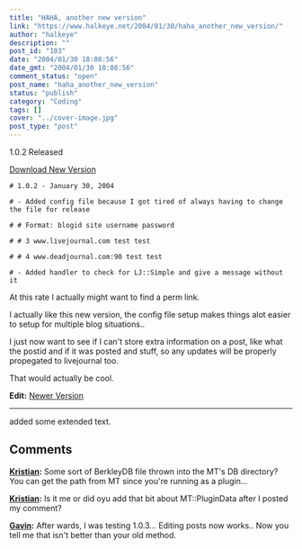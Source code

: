 ```yaml
---
title: "HAHA, another new version"
link: "https://www.halkeye.net/2004/01/30/haha_another_new_version/"
author: "halkeye"
description: ""
post_id: "103"
date: "2004/01/30 18:08:56"
date_gmt: "2004/01/30 18:08:56"
comment_status: "open"
post_name: "haha_another_new_version"
status: "publish"
category: "Coding"
tags: []
cover: "../cover-image.jpg"
post_type: "post"
---
```


1.0.2 Released

[Download New Version](http://www.halkeye.net/files/?file=MTLJPost.tgz)

```
# 1.0.2 - January 30, 2004  

# - Added config file because I got tired of always having to change the file for release  

# # Format: blogid site username password  

# # 3 www.livejournal.com test test  

# # 4 www.deadjournal.com:90 test test  

# - Added handler to check for LJ::Simple and give a message without it  

```

At this rate I actually might want to find a perm link.  

I actually like this new version, the config file setup makes things alot easier to setup for multiple blog situations..

I just now want to see if I can't store extra information on a post, like what the postid and if it was posted and stuff, so any updates will be properly propegated to livejournal too.

That would actually be cool.

**Edit:** [Newer Version](http://www.kodekoan.com/project/MTLJPost)

--------------

added some extended text.

## Comments

**[Kristian](#63 "2004-01-30 18:31:34"):** Some sort of BerkleyDB file thrown into the MT's DB directory? You can get the path from MT since you're running as a plugin...

**[Kristian](#64 "2004-01-30 20:27:03"):** Is it me or did oyu add that bit about MT::PluginData after I posted my comment?

**[Gavin](#65 "2004-01-30 21:21:18"):** After wards, I was testing 1.0.3... Editing posts now works.. Now you tell me that isn't better than your old method.

